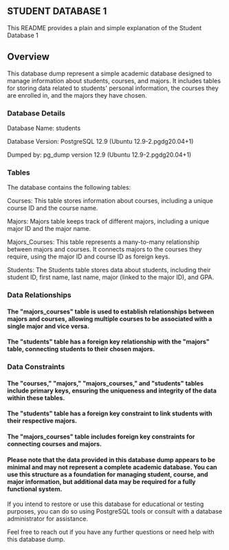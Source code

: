 ## STUDENT DATABASE 1
This README provides a plain and simple explanation of the Student Database 1

## Overview
This database dump represent a simple academic database designed to manage information about students, courses, and majors. It includes tables for storing data related to students' personal information, the courses they are enrolled in, and the majors they have chosen.

### Database Details

Database Name: students

Database Version: PostgreSQL 12.9 (Ubuntu 12.9-2.pgdg20.04+1)

Dumped by: pg_dump version 12.9 (Ubuntu 12.9-2.pgdg20.04+1)

### Tables

The database contains the following tables:

Courses: This table stores information about courses, including a unique course ID and the course name.

Majors: Majors table keeps track of different majors, including a unique major ID and the major name.

Majors_Courses: This table represents a many-to-many relationship between majors and courses. It connects majors to the courses they require, using the major ID and course ID as foreign keys.

Students: The Students table stores data about students, including their student ID, first name, last name, major (linked to the major ID), and GPA.

### Data Relationships
#### The "majors_courses" table is used to establish relationships between majors and courses, allowing multiple courses to be associated with a single major and vice versa.
#### The "students" table has a foreign key relationship with the "majors" table, connecting students to their chosen majors.
### Data Constraints
#### The "courses," "majors," "majors_courses," and "students" tables include primary keys, ensuring the uniqueness and integrity of the data within these tables.
#### The "students" table has a foreign key constraint to link students with their respective majors.
#### The "majors_courses" table includes foreign key constraints for connecting courses and majors.
#### Please note that the data provided in this database dump appears to be minimal and may not represent a complete academic database. You can use this structure as a foundation for managing student, course, and major information, but additional data may be required for a fully functional system.

If you intend to restore or use this database for educational or testing purposes, you can do so using PostgreSQL tools or consult with a database administrator for assistance.

Feel free to reach out if you have any further questions or need help with this database dump.
